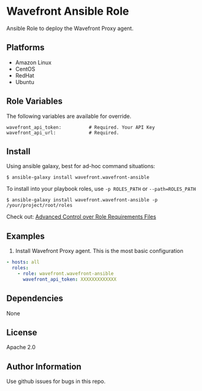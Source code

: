 Wavefront Ansible Role
=========

Ansible Role to deploy the Wavefront Proxy agent.


Platforms
---------

* Amazon Linux
* CentOS
* RedHat
* Ubuntu

Role Variables
--------------
The following variables are available for override.
```
wavefront_api_token:          # Required. Your API Key
wavefront_api_url:            # Required.
```

Install
----------------
Using ansible galaxy, best for ad-hoc command situations:

    $ ansible-galaxy install wavefront.wavefront-ansible

To install into your playbook roles, use `-p ROLES_PATH` or `--path=ROLES_PATH`

    $ ansible-galaxy install wavefront.wavefront-ansible -p /your/project/root/roles

Check out: [Advanced Control over Role Requirements Files](http://docs.ansible.com/galaxy.html#advanced-control-over-role-requirements-files)


Examples
----------------
1) Install Wavefront Proxy agent. This is the most basic configuration

```yaml
- hosts: all
  roles:
    - role: wavefront.wavefront-ansible
      wavefront_api_token: XXXXXXXXXXXXX
```

Dependencies
------------

None

License
-------

Apache 2.0

Author Information
------------------
Use github issues for bugs in this repo.
